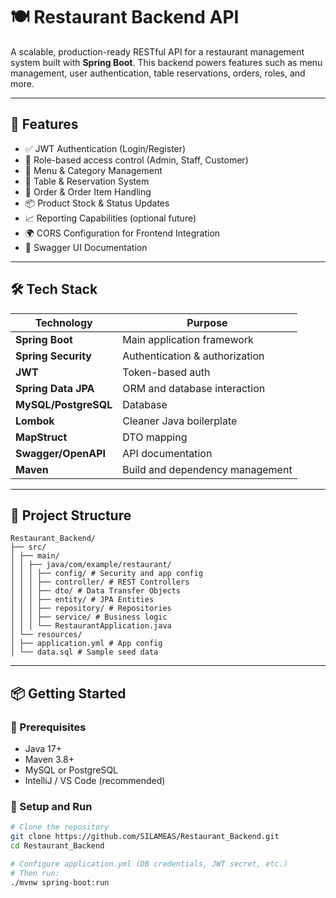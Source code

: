 # 🍽️ Restaurant Backend API

A scalable, production-ready RESTful API for a restaurant management system built with **Spring Boot**. This backend powers features such as menu management, user authentication, table reservations, orders, roles, and more.

---

## 🚀 Features

- ✅ JWT Authentication (Login/Register)
- 👥 Role-based access control (Admin, Staff, Customer)
- 🍔 Menu & Category Management
- 📅 Table & Reservation System
- 🛒 Order & Order Item Handling
- 📦 Product Stock & Status Updates
- 📈 Reporting Capabilities (optional future)
- 🌍 CORS Configuration for Frontend Integration
- 📄 Swagger UI Documentation

---

## 🛠️ Tech Stack

| Technology         | Purpose                          |
|--------------------|----------------------------------|
| **Spring Boot**    | Main application framework       |
| **Spring Security**| Authentication & authorization   |
| **JWT**            | Token-based auth                 |
| **Spring Data JPA**| ORM and database interaction     |
| **MySQL/PostgreSQL**| Database                        |
| **Lombok**         | Cleaner Java boilerplate         |
| **MapStruct**      | DTO mapping                      |
| **Swagger/OpenAPI**| API documentation                |
| **Maven**          | Build and dependency management  |

---

## 📁 Project Structure


    Restaurant_Backend/
    ├── src/
    │ ├── main/
    │ │ ├── java/com/example/restaurant/
    │ │ │ ├── config/ # Security and app config
    │ │ │ ├── controller/ # REST Controllers
    │ │ │ ├── dto/ # Data Transfer Objects
    │ │ │ ├── entity/ # JPA Entities
    │ │ │ ├── repository/ # Repositories
    │ │ │ ├── service/ # Business logic
    │ │ │ └── RestaurantApplication.java
    │ └── resources/
    │ ├── application.yml # App config
    │ └── data.sql # Sample seed data



---

## 📦 Getting Started

### 🔧 Prerequisites

- Java 17+
- Maven 3.8+
- MySQL or PostgreSQL
- IntelliJ / VS Code (recommended)

### 🧪 Setup and Run

```bash
# Clone the repository
git clone https://github.com/SILAMEAS/Restaurant_Backend.git
cd Restaurant_Backend

# Configure application.yml (DB credentials, JWT secret, etc.)
# Then run:
./mvnw spring-boot:run
